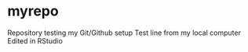 # myrepo
Repository testing my Git/Github setup
Test line from my local computer
Edited in RStudio


